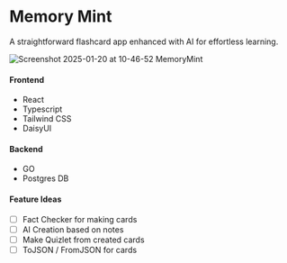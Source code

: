 # Memory Mint
A straightforward flashcard app enhanced with AI for effortless learning.

![Screenshot 2025-01-20 at 10-46-52 MemoryMint](https://github.com/user-attachments/assets/a46c1389-731e-46a1-bcd5-9befa34a15a1)



#### Frontend
- React
- Typescript
- Tailwind CSS
- DaisyUI

#### Backend
- GO 
- Postgres DB

#### Feature Ideas
- [ ] Fact Checker for making cards
- [ ] AI Creation based on notes
- [ ] Make Quizlet from created cards
- [ ] ToJSON / FromJSON for cards
